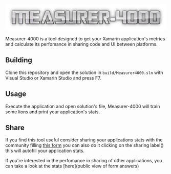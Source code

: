 ![Measurer-4000 Logo](m4000-logo.png)

Measurer-4000 is a tool designed to get your Xamarin application's metrics
and calculate its perfomance in sharing code and UI between platforms.   

## Building

Clone this repository and open the solution in `build/Measurer4000.sln` with 
Visual Studio or Xamarin Studio and press F7.

## Usage

Execute the application and open solution's file, Measurer-4000 will train 
some lions and print your application's stats.

## Share

If you find this tool useful consider sharing your applications stats with
the community filling [this form](https://docs.google.com/forms/d/e/1FAIpQLSe1CMNFNnAh_GoZ3z9PD7d5a07CUd9zOVk3sywURY__zHMytA/viewform) you can also do it clicking on the sharing 
label() this will autofill your application stats.

If you're interested in the perfomance in sharing of other applications, 
you can take a look at the stats [here](public view of form answers)